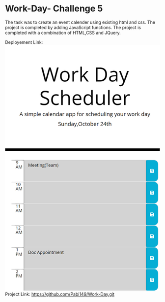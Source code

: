 # Work-Day- Challenge 5

The task was to create an event calender using existing html and css.
The project is completed by adding JavaScript functions. The project is completed with a combination of HTML,CSS and JQuery.

 Deployement Link: ![Screenshot](/Image.png)
 Project Link: https://github.com/Pabi149/Work-Day.git